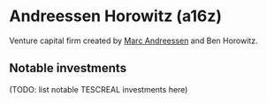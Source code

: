 # Andreessen Horowitz (a16z)

Venture capital firm created by [Marc Andreessen](../People/Marc%20Andreessen.md) and Ben Horowitz.


## Notable investments

(TODO: list notable TESCREAL investments here)